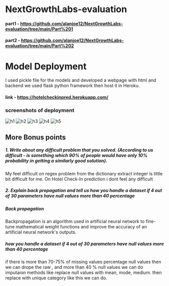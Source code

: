 # NextGrowthLabs-evaluation
#### part1 - https://github.com/alanjoe12/NextGrowthLabs-evaluation/tree/main/Part%201
#### part2 - https://github.com/alanjoe12/NextGrowthLabs-evaluation/tree/main/Part%202

#  Model Deployment
I used pickle file for the models and developed a webpage with html and backend we used flask python framework then host it in Heroku.
#### link - https://hotelcheckinpred.herokuapp.com/
### screenshots of deployment
![h1](https://user-images.githubusercontent.com/71687535/183247441-967dcd0e-29cf-4771-b2dd-cc7a594eb4fa.JPG)
![h2](https://user-images.githubusercontent.com/71687535/183247573-f810b7b3-62c3-4260-a2e0-0dec20c119bf.JPG)
![h3](https://user-images.githubusercontent.com/71687535/183247577-6a3452b0-d2e4-41c1-b718-923d64d24633.JPG)
![h4](https://user-images.githubusercontent.com/71687535/183247581-36d53c83-0bc7-4e9d-8d15-61eb9bd17d4c.JPG)
![h5](https://user-images.githubusercontent.com/71687535/183247584-af774855-9901-4df2-b070-9736315baa67.JPG)


## More Bonus points
##### 1. Write about any difficult problem that you solved. (According to us difficult - is something which 90% of people would have only 10% probability in getting a similarly good solution). 
My feel difficult on regex problem from the dictionary extract integer is little bit difficult for me. On Hotel Check-In prediction i dont feel any difficult

##### 2. Explain back propagation and tell us how you handle a dataset if 4 out of 30 parameters have null values more than 40 percentage
##### Back propagation
Backpropagation is an algorithm used in artificial neural network to fine-tune mathematical weight functions and improve the accuracy of an artificial neural network's outputs.
##### how you handle a dataset if 4 out of 30 parameters have null values more than 40 percentage
if there is more than 70-75% of missing values percentage null values then we can drope the raw , and  more than 40 % null values we can do imputaion methods like replace null values with mean, mode, medium. then replace with unique category like this we can do.
